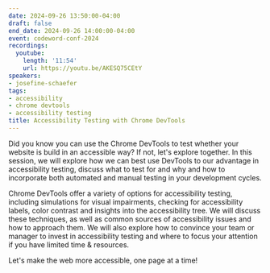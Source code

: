 ```yaml
---
date: 2024-09-26 13:50:00-04:00
draft: false
end_date: 2024-09-26 14:00:00-04:00
event: codeword-conf-2024
recordings:
  youtube:
    length: '11:54'
    url: https://youtu.be/AKESQ75CEtY
speakers:
- josefine-schaefer
tags:
- accessibility
- chrome devtools
- accessibility testing
title: Accessibility Testing with Chrome DevTools
---
```



Did you know you can use the Chrome DevTools to test whether your website is build in an accessible way? If not, let's explore together. In this session, we will explore how we can best use DevTools to our advantage in accessibility testing, discuss what to test for and why and how to incorporate both automated and manual testing in your development cycles.

Chrome DevTools offer a variety of options for accessibility testing, including simulations for visual impairments, checking for accessibility labels, color contrast and insights into the accessibility tree. We will discuss these techniques, as well as common sources of accessibility issues and how to approach them. We will also explore how to convince your team or manager to invest in accessibility testing and where to focus your attention if you have limited time & resources.

Let's make the web more accessible, one page at a time!
